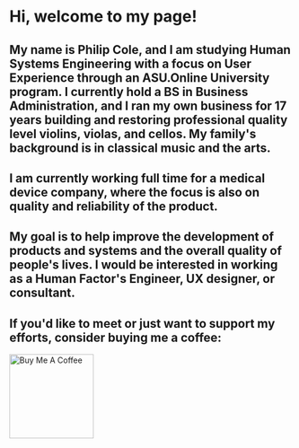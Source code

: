 # Hi, welcome to my page!
## My name is Philip Cole, and I am studying Human Systems Engineering with a focus on User Experience through an ASU.Online University program. I currently hold a BS in Business Administration, and I ran my own business for 17 years building and restoring professional quality level violins, violas, and cellos. My family's background is in classical music and the arts.
## I am currently working full time for a medical device company, where the focus is also on quality and reliability of the product.
## My goal is to help improve the development of products and systems and the overall quality of people's lives. I would be interested in working as a Human Factor's Engineer, UX designer, or consultant.
## If you'd like to meet or just want to support my efforts, consider buying me a coffee:
<a href="https://www.buymeacoffee.com/pacole2" target="_blank"><img src="https://cdn.buymeacoffee.com/buttons/v2/default-red.png" alt="Buy Me A Coffee" width="150" ></a>